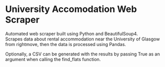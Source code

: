 # University Accomodation Web Scraper

Automated web scraper built using Python and BeautifulSoup4. </br>
Scrapes data about rental accommodation near the University of Glasgow from rightmove, then the data is processed using Pandas. </br>

Optionally, a CSV can be generated with the results by passing True as an argument when calling the find_flats function.
